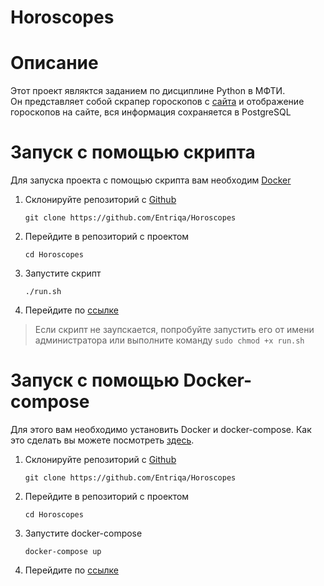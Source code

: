 # Horoscopes
<h1>Описание</h1>
<p>Этот проект являктся заданием по дисциплине Python в МФТИ.
<br>Он представляет собой скрапер гороскопов с  <a href="https://astroscope.ru/horoskop/ejednevniy_goroskop" target="_blank">сайта</a>
и отображение гороскопов на сайте, вся информация сохраняется в PostgreSQL</p>

<h1>Запуск с помощью скрипта</h1>
<p>Для запуска проекта с помощью скрипта вам необходим <a href="https://www.docker.com/products/docker-desktop/" target="_blank">Docker</a> 
</p>
<ol>
<li>Cклонируйте репозиторий с <a href="https://www.docker.com/products/docker-desktop/" target="_blank">Github</a></li>

```
git clone https://github.com/Entriqa/Horoscopes
```

<li>Перейдите в репозиторий с проектом
</li>

```
cd Horoscopes
```

<li>Запустите скрипт</li>

```
./run.sh
```

<li>Перейдите по <a href="http://172.19.0.5:3000/" target="_blank">ссылке</a></li>

</ol>

  
> Если скрипт не заупскается, попробуйте запустить его от имени администратора или выполните команду 
> ```sudo chmod +x run.sh```

<h1>Запуск с помощью Docker-compose</h1>
<p>Для этого вам необходимо установить Docker и docker-compose.
Как это сделать вы можете посмотреть <a href="https://www.docker.com/products/docker-desktop/" target="_blank">здесь</a>. </p>
<ol>
<li>Cклонируйте репозиторий с <a href="https://www.docker.com/products/docker-desktop/" target="_blank">Github</a></li>

```
git clone https://github.com/Entriqa/Horoscopes
```

<li>Перейдите в репозиторий с проектом
</li>

```
cd Horoscopes
```

<li>Запустите docker-compose</li>

```
docker-compose up
```

<li>Перейдите по <a href="http://172.19.0.5:3000/" target="_blank">ссылке</a></li>

</ol>

